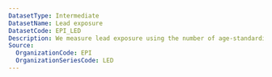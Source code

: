 ```yaml
---
DatasetType: Intermediate
DatasetName: Lead exposure
DatasetCode: EPI_LED
Description: We measure lead exposure using the number of age-standardized disability-adjusted life-years lost per 100
Source:
  OrganizationCode: EPI
  OrganizationSeriesCode: LED
---
```

